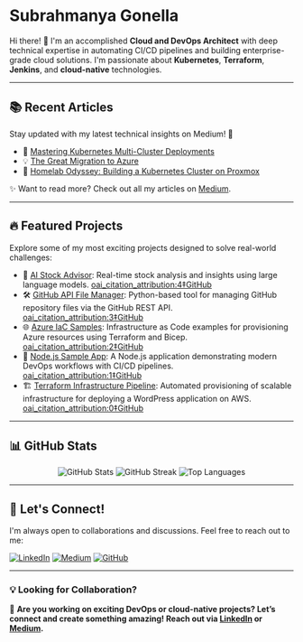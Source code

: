 # Subrahmanya Gonella

Hi there! 👋 I'm an accomplished **Cloud and DevOps Architect** with deep technical expertise in automating CI/CD pipelines and building enterprise-grade cloud solutions. I'm passionate about **Kubernetes**, **Terraform**, **Jenkins**, and **cloud-native** technologies.

---

## 📚 Recent Articles

Stay updated with my latest technical insights on Medium! 🚀

- 🌟 [Mastering Kubernetes Multi-Cluster Deployments](https://medium.com/@ssatish.gonella/mastering-kubernetes-multi-cluster-deployments)
- 💡 [The Great Migration to Azure](https://medium.com/@ssatish.gonella/the-great-migration-to-azure)
- 📖 [Homelab Odyssey: Building a Kubernetes Cluster on Proxmox](https://medium.com/@ssatish.gonella/homelab-odyssey-building-a-kubernetes-cluster-on-proxmox)

✨ Want to read more? Check out all my articles on [Medium](https://medium.com/@ssatish.gonella).

---

## 🔥 Featured Projects

Explore some of my most exciting projects designed to solve real-world challenges:

- 🚀 [AI Stock Advisor](https://github.com/satishgonella2024/ai-stock-advisor): Real-time stock analysis and insights using large language models. [oai_citation_attribution:4‡GitHub](https://github.com/satishgonella2024/ai-stock-advisor?utm_source=chatgpt.com)
- 🛠️ [GitHub API File Manager](https://github.com/satishgonella2024/github-api-file-manager): Python-based tool for managing GitHub repository files via the GitHub REST API. [oai_citation_attribution:3‡GitHub](https://github.com/satishgonella2024/github-api-file-manager?utm_source=chatgpt.com)
- 🌐 [Azure IaC Samples](https://github.com/satishgonella2024/Azure-IaC-Samples): Infrastructure as Code examples for provisioning Azure resources using Terraform and Bicep. [oai_citation_attribution:2‡GitHub](https://github.com/satishgonella2024/Azure-IaC-Samples?utm_source=chatgpt.com)
- 🧩 [Node.js Sample App](https://github.com/satishgonella2024/nodes-Sample-App): A Node.js application demonstrating modern DevOps workflows with CI/CD pipelines. [oai_citation_attribution:1‡GitHub](https://github.com/satishgonella2024/nodes-Sample-App?utm_source=chatgpt.com)
- 🏗️ [Terraform Infrastructure Pipeline](https://github.com/satishgonella2024/terra-infra-creation): Automated provisioning of scalable infrastructure for deploying a WordPress application on AWS. [oai_citation_attribution:0‡GitHub](https://github.com/satishgonella2024/terra-infra-creation?utm_source=chatgpt.com)

---

## 📊 GitHub Stats

<div align="center">
  <img src="https://github-readme-stats.vercel.app/api?username=satishgonella2024&show_icons=true&theme=radical&count_private=true" alt="GitHub Stats" />
  <img src="https://github-readme-streak-stats.herokuapp.com/?user=satishgonella2024&theme=radical" alt="GitHub Streak" />
  <img src="https://github-readme-stats.vercel.app/api/top-langs/?username=satishgonella2024&layout=compact&theme=radical" alt="Top Languages" />
</div>

---

## 🤝 Let's Connect!

I'm always open to collaborations and discussions. Feel free to reach out to me:

[![LinkedIn](https://img.shields.io/badge/LinkedIn-0077B5?style=flat&logo=linkedin&logoColor=white)](https://linkedin.com/in/satishgonella) 
[![Medium](https://img.shields.io/badge/Medium-12100E?style=flat&logo=medium&logoColor=white)](https://medium.com/@ssatish.gonella) 
[![GitHub](https://img.shields.io/badge/GitHub-181717?style=flat&logo=github&logoColor=white)](https://github.com/satishgonella2024)

---

### 💡 Looking for Collaboration?

🌟 **Are you working on exciting DevOps or cloud-native projects? Let’s connect and create something amazing! Reach out via [LinkedIn](https://linkedin.com/in/satishgonella) or [Medium](https://medium.com/@ssatish.gonella).**